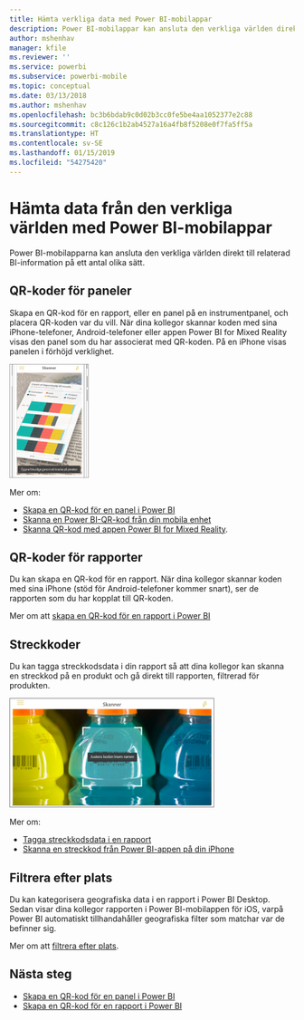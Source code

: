 ```yaml
---
title: Hämta verkliga data med Power BI-mobilappar
description: Power BI-mobilappar kan ansluta den verkliga världen direkt till relaterad BI-information, ingen sökning krävs.
author: mshenhav
manager: kfile
ms.reviewer: ''
ms.service: powerbi
ms.subservice: powerbi-mobile
ms.topic: conceptual
ms.date: 03/13/2018
ms.author: mshenhav
ms.openlocfilehash: bc3b6bdab9c0d02b3cc0fe5be4aa1052377e2c88
ms.sourcegitcommit: c8c126c1b2ab4527a16a4fb8f5208e0f7fa5ff5a
ms.translationtype: HT
ms.contentlocale: sv-SE
ms.lasthandoff: 01/15/2019
ms.locfileid: "54275420"
---
```

# <a name="get-data-from-the-real-world-with-the-power-bi-mobile-apps"></a>Hämta data från den verkliga världen med Power BI-mobilappar
Power BI-mobilapparna kan ansluta den verkliga världen direkt till relaterad BI-information på ett antal olika sätt. 

## <a name="qr-codes-for-tiles"></a>QR-koder för paneler
Skapa en QR-kod för en rapport, eller en panel på en instrumentpanel, och placera QR-koden var du vill. När dina kollegor skannar koden med sina iPhone-telefoner, Android-telefoner eller appen Power BI for Mixed Reality visas den panel som du har associerat med QR-koden. På en iPhone visas panelen i förhöjd verklighet.

![QR-kod](./media/mobile-apps-data-in-real-world-context/power-bi-ios-qr-ar-scanner-small.png)

Mer om:

* [Skapa en QR-kod för en panel i Power BI](../../service-create-qr-code-for-tile.md)
* [Skanna en Power BI-QR-kod från din mobila enhet](mobile-apps-qr-code.md)
* [Skanna QR-kod med appen Power BI for Mixed Reality](mobile-mixed-reality-app.md#scan-a-report-qr-code-in-holographic-view).

## <a name="qr-codes-for-reports"></a>QR-koder för rapporter
Du kan skapa en QR-kod för en rapport.  När dina kollegor skannar koden med sina iPhone (stöd för Android-telefoner kommer snart), ser de rapporten som du har kopplat till QR-koden. 

Mer om att [skapa en QR-kod för en rapport i Power BI](../../service-create-qr-code-for-report.md)

## <a name="barcodes"></a>Streckkoder
Du kan tagga streckkodsdata i din rapport så att dina kollegor kan skanna en streckkod på en produkt och gå direkt till rapporten, filtrerad för produkten.

![Streckkod](./media/mobile-apps-data-in-real-world-context/power-bi-barcode-scanner.png)

Mer om:

* [Tagga streckkodsdata i en rapport](../../desktop-mobile-barcodes.md)
* [Skanna en streckkod från Power BI-appen på din iPhone](mobile-apps-scan-barcode-iphone.md)

## <a name="filter-by-location"></a>Filtrera efter plats
Du kan kategorisera geografiska data i en rapport i Power BI Desktop. Sedan visar dina kollegor rapporten i Power BI-mobilappen för iOS, varpå Power BI automatiskt tillhandahåller geografiska filter som matchar var de befinner sig.

Mer om att [filtrera efter plats](mobile-apps-geographic-filtering.md).

## <a name="next-steps"></a>Nästa steg
* [Skapa en QR-kod för en panel i Power BI](../../service-create-qr-code-for-tile.md)
* [Skapa en QR-kod för en rapport i Power BI](../../service-create-qr-code-for-report.md)

